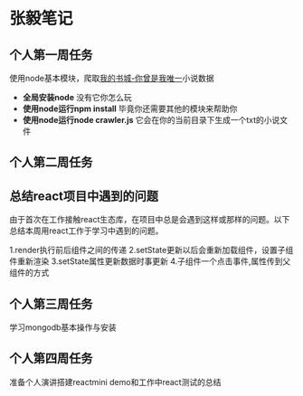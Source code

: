 # 张毅笔记

## 个人第一周任务

使用node基本模块，爬取[我的书城-你曾是我唯一](http://wodeshucheng.com/book_11473/)小说数据
 
- **全局安装node** 没有它你怎么玩
- **使用node运行npm install**   毕竟你还需要其他的模块来帮助你
- **使用node运行node crawler.js**  它会在你的当前目录下生成一个txt的小说文件 


## 个人第二周任务

## 总结react项目中遇到的问题

由于首次在工作接触react生态库，在项目中总是会遇到这样或那样的问题。以下总结本周用react工作于学习中遇到的问题。

1.render执行前后组件之间的传递
2.setState更新以后会重新加载组件，设置子组件重新渲染
3.setState属性更新数据时事更新
4.子组件一个点击事件,属性传到父组件的方式

## 个人第三周任务

学习mongodb基本操作与安装

## 个人第四周任务

准备个人演讲搭建reactmini demo和工作中react测试的总结



